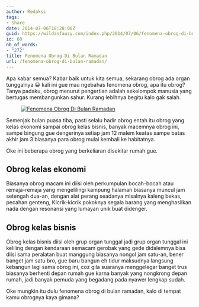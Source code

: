 ```yaml
---
author: Redaksi
tags:
- Share
date: 2014-07-06T18:28:00Z
guid: https://wildanfauzy.com/index.php/2014/07/06/fenomena-obrog-di-bulan-ramadan/
id: 60
nb_of_words:
- "272"
title: Fenomena Obrog Di Bulan Ramadan
url: /fenomena-obrog-di-bulan-ramadan/
---
```


Apa kabar semua? Kabar baik untuk kita semua, sekarang obrog ada organ tunggalnya 😀 kali ini gue mau ngebahas fenomena obrog, apa itu obrog? Tanya padaku, obrog menurut pengertian adalah sekelompok manusia yang bertugas membangunkan sahur. Kurang lebihnya begitu kalo gak salah.

<div class="wp-block-image">
  <figure class="aligncenter"><a href="https://wildanfauzyart.files.wordpress.com/2014/07/bc73d-f6995-music_guitar_cartoon.gif"><img src="https://wildanfauzyart.files.wordpress.com/2014/07/bc73d-f6995-music_guitar_cartoon.gif?w=768" alt="Fenomena Obrog Di Bulan Ramadan" title="Fenomena Obrog Di Bulan Ramadan" data-recalc-dims="1" /></a></figure>
</div>

Semenjak bulan puasa tiba, pasti selalu hadir obrog entah itu obrog yang kelas ekonomi sampai obrog kelas bisnis, banyak macemnya obrog ini, sampe bingung gue dengerinya setiap jam 12 malem keatas sampe batas akhir jam 3 biasanya para obrog mulai kembali ke habitatnya.

Oke ini beberapa obrog yang berkeliaran disekitar rumah gue.

## **Obrog kelas ekonomi**

Biasanya obrog macam ini diisi oleh perkumpulan bocah-bocah atau remaja-remaja yang mengelilingi kampung halaman biasanya muncul jam setengah dua-an, dengan alat perang seadanya misalnya kaleng bekas, pecahan genteng, Kicrik-kicrik pokoknya segala barang yang menghasilkan nada dengan resonansi yang lumayan unik buat didenger.

## **Obrog kelas bisnis**

Obrog kelas bisnis diisi oleh grup organ tunggal jadi grup organ tunggal ini keliling dengan kendaraan semacam gerobak yang gede didalemnya bisa diisi sama peralatan buat manggung biasanya nongol jam satu-an, bener banget jam satu bro, gue baru bangun eh tidur maksudnya langsung kebangun lagi sama obrog ini, coz gila suaranya menggelegar banget trus biasanya berhenti depan rumah gue karna banyak yang nongkrong depan rumah, jadi banyak pemuda yang begadang pada nyawer lengkap sudah.

Oke mungkin itu dulu fenomena obrog di bulan ramadan, kalo di tempat kamu obrognya kaya gimana?